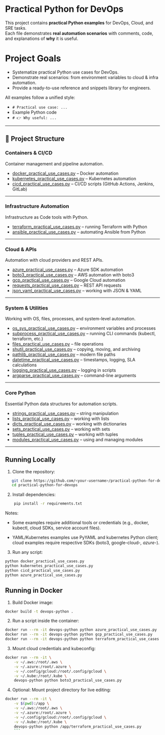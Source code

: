 #  Practical Python for DevOps

This project contains **practical Python examples** for DevOps, Cloud, and SRE tasks.  
Each file demonstrates **real automation scenarios** with comments, code, and explanations of **why** it is useful.

# Project Goals
 - Systematize practical Python use cases for DevOps.
- Demonstrate real scenarios: from environment variables to cloud & infra automation.
- Provide a ready-to-use reference and snippets library for engineers.

All examples follow a unified style:
- `# Practical use case: ...`
- Example Python code
- `# 👉 Why useful: ...`

---

## 📂 Project Structure

### Containers & CI/CD
Container management and pipeline automation.

- [docker_practical_use_cases.py](./docker_practical_use_cases.py) – Docker automation  
- [kubernetes_practical_use_cases.py](./kubernetes_practical_use_cases.py) – Kubernetes automation  
- [cicd_practical_use_cases.py](./cicd_practical_use_cases.py) – CI/CD scripts (GitHub Actions, Jenkins, GitLab)  

---

### Infrastructure Automation
Infrastructure as Code tools with Python.

- [terraform_practical_use_cases.py](./terraform_practical_use_cases.py) – running Terraform with Python  
- [ansible_practical_use_cases.py](./ansible_practical_use_cases.py) – automating Ansible from Python  

---

### Cloud & APIs
Automation with cloud providers and REST APIs.

- [azure_practical_use_cases.py](./azure_practical_use_cases.py) – Azure SDK automation  
- [boto3_practical_use_cases.py](./boto3_practical_use_cases.py) – AWS automation with boto3  
- [gcp_practical_use_cases.py](./gcp_practical_use_cases.py) – Google Cloud automation  
- [requests_practical_use_cases.py](./requests_practical_use_cases.py) – REST API requests  
- [json_yaml_practical_use_cases.py](./json_yaml_practical_use_cases.py) – working with JSON & YAML  

---

### System & Utilities
Working with OS, files, processes, and system-level automation.

- [os_sys_practical_use_cases.py](./os_sys_practical_use_cases.py) – environment variables and processes  
- [subprocess_practical_use_cases.py](./subprocess_practical_use_cases.py) – running CLI commands (kubectl, terraform, etc.)  
- [files_practical_use_cases.py](./files_practical_use_cases.py) – file operations  
- [shutil_practical_use_cases.py](./shutil_practical_use_cases.py) – copying, moving, and archiving  
- [pathlib_practical_use_cases.py](./pathlib_practical_use_cases.py) – modern file paths  
- [datetime_practical_use_cases.py](./datetime_practical_use_cases.py) – timestamps, logging, SLA calculations  
- [logging_practical_use_cases.py](./logging_practical_use_cases.py) – logging in scripts  
- [argparse_practical_use_cases.py](./argparse_practical_use_cases.py) – command-line arguments  

---

### Core Python
Essential Python data structures for automation scripts.

- [strings_practical_use_cases.py](./strings_practical_use_cases.py) – string manipulation  
- [lists_practical_use_cases.py](./lists_practical_use_cases.py) – working with lists  
- [dicts_practical_use_cases.py](./dicts_practical_use_cases.py) – working with dictionaries  
- [sets_practical_use_cases.py](./sets_practical_use_cases.py) – working with sets  
- [tuples_practical_use_cases.py](./tuples_practical_use_cases.py) – working with tuples  
- [modules_practical_use_cases.py](./modules_practical_use_cases.py) – using and managing modules  

---

## Running Locally

1. Clone the repository:
```bash
   git clone https://github.com/<your-username>/practical-python-for-devops.git
   cd practical-python-for-devops
```
2. Install dependencies:
```bash
    pip install -r requirements.txt
```
Notes:

- Some examples require additional tools or credentials (e.g., docker, kubectl, cloud SDKs, service account files).

- YAML/Kubernetes examples use PyYAML and kubernetes Python client; cloud examples require respective SDKs (boto3, google-cloud-*, azure-*).

3. Run any script:
```bash
python docker_practical_use_cases.py
python kubernetes_practical_use_cases.py
python cicd_practical_use_cases.py
python azure_practical_use_cases.py
```
## Running in Docker

1. Build Docker image:
```bash
docker build -t devops-python .
```

2. Run a script inside the container:

```bash
docker run --rm -it devops-python python azure_practical_use_cases.py
docker run --rm -it devops-python python gcp_practical_use_cases.py
docker run --rm -it devops-python python terraform_practical_use_cases.py
```

3. Mount cloud credentials and kubeconfig:

```bash
docker run --rm -it \
    -v ~/.aws:/root/.aws \
    -v ~/.azure:/root/.azure \
    -v ~/.config/gcloud:/root/.config/gcloud \
    -v ~/.kube:/root/.kube \
    devops-python python boto3_practical_use_cases.py
```

4. Optional: Mount project directory for live editing:

```bash
docker run --rm -it \
    -v $(pwd):/app \
    -v ~/.aws:/root/.aws \
    -v ~/.azure:/root/.azure \
    -v ~/.config/gcloud:/root/.config/gcloud \
    -v ~/.kube:/root/.kube \
    devops-python python /app/terraform_practical_use_cases.py
    ```